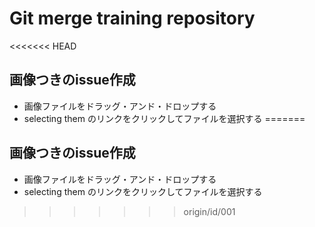 # Git merge training repository

<<<<<<< HEAD
## 画像つきのissue作成

* 画像ファイルをドラッグ・アンド・ドロップする
* selecting them のリンクをクリックしてファイルを選択する
=======
## 画像つきのissue作成

* 画像ファイルをドラッグ・アンド・ドロップする
* selecting them のリンクをクリックしてファイルを選択する
>>>>>>> origin/id/001
